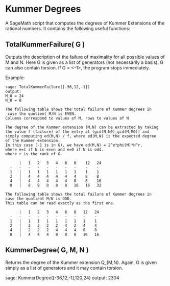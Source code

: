 # Kummer Degrees
A SageMath script that computes the degrees of Kummer Extensions of the rational numbers.
It contains the following useful functions:

## TotalKummerFailure( G )

Outputs the description of the failure of maximality for all possible values of M and N. Here G is given as a list of generators (not necessarily a basis). G can also contain torsion. If G = <-1>, the program stops immediately.

Example:

```
sage: TotalKummerFailure([-36,12,-1])
output:
M_0 = 24
N_0 = 8

The following table shows the total failure of Kummer degrees in
 case the quotient M/N is EVEN.
Columns correspond to values of M, rows to values of N

The degree of the Kummer extension (M,N) can be extracted by taking
the value f (failure) of the entry at (gcd(N,N0),gcd(M,M0)) and
simply computing ed(M,N) / f, where ed(M,N) is the expected degree
of the Kummer extension.
In this case (-1 is in G), we have ed(M,N) = 2^e*phi(M)*N^r,
where e=1 if N is even and e=0 if N is odd.
where r is the rank of G.

      |   1   2   3   4   6   8    12   24
  -   -   -   -   -   -   -   -    -    -
  1   |   1   1   1   1   1   1    1    1
  2   |   4   4   4   4   4   4    8    8
  4   |   4   4   4   4   4   8    8    16
  8   |   8   8   8   8   8   16   16   32

The following table shows the total failure of Kummer degrees in
case the quotient M/N is ODD.
This table can be read exactly as the first one.

      |   1   2   3   4   6   8   12   24
  -   -   -   -   -   -   -   -   -    -
  1   |   1   1   1   1   1   1   1    1
  2   |   2   2   2   2   4   2   4    4
  4   |   2   2   2   4   4   4   8    8
  8   |   4   4   4   8   8   8   16   16

```

## KummerDegree( G, M, N )

Returns the degree of the Kummer extension Q_{M,N}. Again, G is given simply as
a list of generators and it may contain torsion.

sage: KummerDegree([-36,12,-1],120,24)
output:
2304

